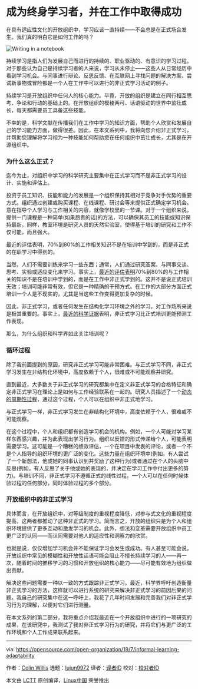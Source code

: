 [#]: collector: (lujun9972)
[#]: translator: (heguangzhi)
[#]: reviewer: ( )
[#]: publisher: ( )
[#]: url: ( )
[#]: subject: (Become a lifelong learner and succeed at work)
[#]: via: (https://opensource.com/open-organization/19/7/informal-learning-adaptability)
[#]: author: (Colin Willis https://opensource.com/users/colinwillishttps://opensource.com/users/marcobravo)


成为终身学习者，并在工作中取得成功
======

在具有适应性文化的开放组织中，学习应该一直持续——不会总是在正式场合发生。我们真的明白它是如何工作的吗？ 

![Writing in a notebook][1]

持续学习是指人们为发展自己而进行的持续的、职业驱动的、有意识的学习过程。对于那些认为自己是持续学习者的人来说，学习从未停止——这些人从日常经历中看到学习机会。与同事进行辩论、反思反馈、在互联网上寻找问题的解决方案、尝试新事物或冒险都是一个人在工作中可以进行的非正式学习活动的例子。


持续学习是开放组织中任何人的核心能力。毕竟，开放的组织是建立在同行相互思考、争论和行动的基础上的。在开放组织的模棱两可、话语驱动的世界中茁壮成长，每天都需要员工具备这些技能。

不幸的是，科学文献在传播我们在工作中学习的知识方面，帮助个人欣赏和发展自己的学习能力方面，做得很差。因此，在本文系列中，我将向您介绍非正式学习，并帮助您理解将学习视为一种技能如何帮助您在任何组织中茁壮成长，尤其是在开源组织中。

### 为什么这么正式？

迄今为止，对组织中学习的科学研究主要集中在正式学习而不是非正式学习的设计、实施和评估上。

投资于员工知识、技能和能力的发展是一个组织保持其相对于竞争对手优势的重要方式。组织通过创建或购买课程、在线课程、研讨会等来提供正式确定学习机会。意在指导个人学习与工作相关的内容，就像学校里的一节课。对于一个组织来说，提供一门课程是一种简单(如果昂贵的话)的方法，可以确保其员工的技能或知识保持最新。同样，教室环境是研究人员的天然实验室，使得基于培训的研究和工作不仅可能，而且强大。

最近的评估表明，70%到80%的工作相关知识不是在培训中学到的，而是非正式的在职学习中得到的。

当然，人们不需要训练来学习一些东西；通常，人们通过研究答案、与同事交谈、思考、实验或适应变化来学习。事实上，[最近的评估表明][2]70%到80%的与工作相关的知识不是在培训中学到的，而是在工作中非正式学到的。这并不是说正式培训无效；培训可能非常有效，但它是一种精确的干预方式。在工作的大部分方面正式培训一个人是不现实的，尤其是当这些工作变得更加复杂的时候。

因此，非正式学习，或者任何发生在结构化学习环境之外的学习，对工作场所来说是极其重要的。事实上，[最近的科学证据][3]表明，非正式学习比正式培训更能预测工作表现。

那么，为什么组织和科学界如此关注培训呢？

### 循环过程

除了我前面提到的原因，研究非正式学习可能非常困难。与正式学习不同，非正式学习发生在非结构化环境中，高度依赖于个人，很难或不可能观察并研究。

直到最近，大多数关于非正式学习的研究都集中在定义非正式学习的合格特征和确定非正式学习在理论上是如何与工作经验联系在一起的。研究人员描述了一个[动态的周期性过程][4]，通过这个过程，个人可以在组织中非正式地学习。

与正式学习一样，非正式学习发生在非结构化环境中，高度依赖于个人，很难或不可能观察。

在这个过程中，个人和组织都有创造学习机会的机构。例如，一个人可能对学习某样东西感兴趣，并为此表现出学习行为。组织以反馈的形式传递给个人，可能表明需要学习。这可能是一个糟糕的绩效评估，一个在项目中发表的评论，或者一个不是个人指导的组织环境的更广泛的变化。这些力量在组织环境中(例如，有人尝试了一个新想法，他或她的同事认识到并奖励了这种行为)或者通过在个人的头脑中反思(例如，有人反思了关于他或她的表现的，并决定在学习工作中付出更多的努力)。与培训不同，非正式学习不遵循正式的线性过程。一个人可以在任何时候体验过程的任何部分，同时体验过程的多个部分。

### 开放组织中的非正式学习

具体而言，在开放组织中，对等级制度的重视程度降低，对参与式文化的重视程度提高，这两者都推动了这种非正式的学习。简而言之，开放的组织只是为个人和组织环境提供了更多互动和激发学习的机会。此外，想法和变革需要开放组织中员工更广泛的认同——而认同需要对他人的适应性和洞察力的欣赏。

也就是说，仅仅增加学习机会并不能保证学习会发生或成功。有人甚至可能会说，开放组织中常见的模糊性和开放性话语可能会阻止不擅长持续学习的人——再一次，随着时间的推移学习的习惯和开放组织的核心能力——尽可能有效地为组织做出贡献。

解决这些问题需要一种以一致的方式跟踪非正式学习。最近，科学界呼吁创造衡量非正式学习的方法，这样就可以进行系统的研究来解决非正式学习的前因后果的问题。我自己的研究集中在这一呼吁上，我花了几年时间发展和完善我们对非正式学习行为的理解，以便对它们进行测量。

在本文系列的第二部分，我将重点介绍我最近在一个开放组织中进行的一项研究的成果，在该研究中，我测试了我对非正式学习行为的研究，并将它们与更广泛的工作环境和个人工作成果联系起来。

--------------------------------------------------------------------------------

via: https://opensource.com/open-organization/19/7/informal-learning-adaptability

作者：[Colin Willis][a]
选题：[lujun9972][b]
译者：[译者ID](https://github.com/heguangzhi)
校对：[校对者ID](https://github.com/校对者ID)

本文由 [LCTT](https://github.com/LCTT/TranslateProject) 原创编译，[Linux中国](https://linux.cn/) 荣誉推出

[a]: https://opensource.com/users/colinwillishttps://opensource.com/users/marcobravo
[b]: https://github.com/lujun9972
[1]: https://opensource.com/sites/default/files/styles/image-full-size/public/lead-images/notebook-writing-pen.jpg?itok=uA3dCfu_ (Writing in a notebook)
[2]: https://www.groupoe.com/images/Accelerating_On-the-Job-Learning_-_White_Paper.pdf
[3]: https://www.researchgate.net/publication/316490244_Antecedents_and_Outcomes_of_Informal_Learning_Behaviors_a_Meta-Analysis
[4]: https://psycnet.apa.org/record/2008-13469-009
